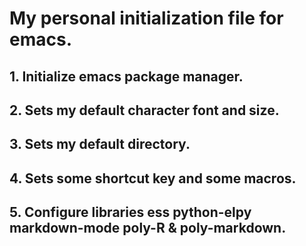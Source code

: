 # My personal initialization file for emacs. 

## 1. Initialize emacs package manager. 
## 2. Sets my default character font and size.
## 3. Sets my default directory. 
## 4. Sets some shortcut key and some macros. 
## 5. Configure libraries ess python-elpy markdown-mode poly-R & poly-markdown. 
